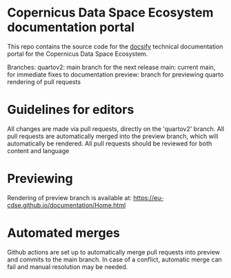 # Copernicus Data Space Ecosystem documentation portal
This repo contains the source code for the [docsify](https://docsify.js.org/#/) technical documentation portal for the Copernicus Data Space Ecosystem.

Branches:
quartov2: main branch for the next release
main: current main, for immediate fixes to documentation
preview: branch for previewing quarto rendering of pull requests

# Guidelines for editors

All changes are made via pull requests, directly on the 'quartov2' branch.
All pull requests are automatically merged into the preview branch, which will automatically be rendered.
All pull requests should be reviewed for both content and language

# Previewing
Rendering of preview branch is available at: https://eu-cdse.github.io/documentation/Home.html

# Automated merges
Github actions are set up to automatically merge pull requests into preview and commits to the main branch.
In case of a conflict, automatic merge can fail and manual resolution may be needed.
